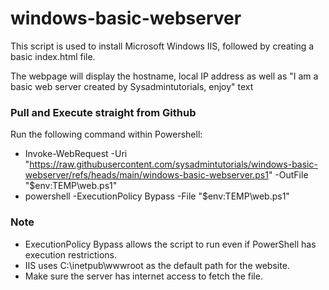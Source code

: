 # windows-basic-webserver
This script is used to install Microsoft Windows IIS, followed by creating a basic index.html file.

The webpage will display the hostname, local IP address as well as "I am a basic web server created by Sysadmintutorials, enjoy" text

### Pull and Execute straight from Github

Run the following command within Powershell:

- Invoke-WebRequest -Uri "https://raw.githubusercontent.com/sysadmintutorials/windows-basic-webserver/refs/heads/main/windows-basic-webserver.ps1" -OutFile "$env:TEMP\web.ps1"
- powershell -ExecutionPolicy Bypass -File "$env:TEMP\web.ps1"

### Note

- ExecutionPolicy Bypass allows the script to run even if PowerShell has execution restrictions.
- IIS uses C:\inetpub\wwwroot as the default path for the website.
- Make sure the server has internet access to fetch the file.
